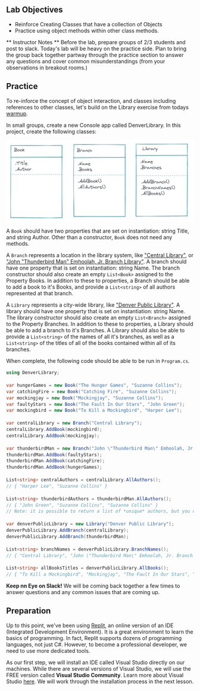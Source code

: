 ## Lab Objectives
* Reinforce Creating Classes that have a collection of Objects
* Practice using object methods within other class methods.

** Instructor Notes ** Before the lab, prepare groups of 2/3 students and post to slack. Today's lab will be heavy on the practice side.  Plan to bring the group back together partway through the practice section to answer any questions and cover common misunderstandings (from your observations in breakout rooms.)

## Practice
To re-inforce the concept of object interaction, and classes including references to other classes, let's build on the Library exercise from todays [warmup](/Mod1/Lessons/Week4/ClassInteraction.md#warm-up).

In small groups, create a new Console app called DenverLibrary. In this project, create the following classes:
<!-- I love that you are really specific on what each class should contain/do. However, this can get a little tricky to parse out with larger requirements. Could we possibly break these out into a bullet or checklist style to make it a little easier for students to follow along? -->

![Image of three class diagrams with required Properties and Methods](/Mod1/Images/Week4/LibraryUML.png)

A `Book` should have two properties that are set on instantiation: string Title, and string Author.  Other than a constructor, `Book` does not need any methods.

A `Branch` represents a location in the library system, like ["Central Library"](https://www.denverlibrary.org/content/central-library), or ["John "Thunderbird Man" Emhoolah, Jr. Branch Library"](https://www.denverlibrary.org/thunderbird-man-branch-library).  A branch should have one property that is set on instantiation: string Name.  The branch constructor should also create an empty `List<Book>` assigned to the Property Books. In addition to these to properties, a Branch should be able to add a book to it's Books, and provide a `List<string>` of all authors represented at that branch.

A `Library` represents a city-wide library, like ["Denver Public Library"](https://www.denverlibrary.org/).  A library should have one property that is set on instantiation: string Name.  The library constructor should also create an empty `List<Branch>` assigned to the Property Branches. In addition to these to properties, a Library should be able to add a branch to it's Branches.  A Library should also be able to provide a `List<string>` of the names of all it's branches, as well as a `List<string>` of the titles of all of the books contained within all of its branches.

When complete, the following code should be able to be run in `Program.cs`.

```c#
using DenverLibrary;

var hungerGames = new Book("The Hunger Games", "Suzanne Collins");
var catchingFire = new Book("Catching Fire", "Suzanne Collins");
var mockingjay = new Book("Mockingjay", "Suzanne Collins");
var faultyStars = new Book("The Fault In Our Stars", "John Green");
var mockingbird = new Book("To Kill a Mockingbird", "Harper Lee");

var centralLibrary = new Branch("Central Library");
centralLibrary.AddBook(mockingbird);
centralLibrary.AddBook(mockingjay);

var thunderbirdMan = new Branch("John \"Thunderbird Man\" Emhoolah, Jr. Branch Library");
thunderbirdMan.AddBook(faultyStars);
thunderbirdMan.AddBook(catchingFire);
thunderbirdMan.AddBook(hungerGames);

List<string> centralAuthors = centralLibrary.AllAuthors();
// { "Harper Lee", "Suzanne Collins" }

List<string> thunderbirdAuthors = thunderbirdMan.AllAuthors();
// { "John Green", "Suzanne Collins", "Suzanne Collins" }
// Note: it is possible to return a list of *unique* authors, but you do not have to focus on that particular problem now :) 

var denverPublicLibrary = new Library("Denver Public Library");
denverPublicLibrary.AddBranch(centralLibrary);
denverPublicLibrary.AddBranch(thunderbirdMan);

List<string> branchNames = denverPublicLibrary.BranchNames();
// { "Central Library", "John \"Thunderbird Man\" Emhoolah, Jr. Branch Library" }

List<string> allBooksTitles = denverPublicLibrary.AllBooks();
// { "To Kill a Mockingbird", "Mockingjay", "The Fault In Our Stars", "Catching Fire",  "The Hunger Games" }
```

**Keep nn Eye on Slack!** We will be coming back together a few times to answer questions and any common issues that are coming up.

## Preparation

Up to this point, we've been using [Replit](https://replit.com/), an online version of an IDE (Integrated Development Environment). It is a great environment to learn the basics of programming. In fact, Replit supports dozens of programming languages, not just C#. However, to become a professional developer, we need to use more dedicated tools.

As our first step, we will install an IDE called Visual Studio directly on our machines. While there are several versions of Visual Studio, we will use the FREE version called **Visual Studio Community**. Learn more about Visual Studio [here](https://visualstudio.microsoft.com/vs/). We will work through the installation process in the next lesson.

<!-- I think this is a great lab! One thing that I was thinking about re: instructor notes might be to be even more explicit for this particular lab - perhaps do a checkin after each portion of class building (one after Book, one after Branch, one after Library) and giving students some "targets" on how long they should spend on each section (although I recognize that may be difficult for us to predict! ) -->